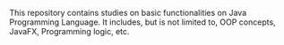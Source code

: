 This repository contains studies on basic functionalities on Java Programming Language.
It includes, but is not limited to, OOP concepts, JavaFX, Programming logic, etc.